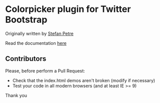 # Colorpicker plugin for Twitter Bootstrap

Originally written by [Stefan Petre](http://www.eyecon.ro/)

Read the documentation [here](http://xaguilars.github.com/bootstrap-colorpicker/)


## Contributors

Please, before perform a Pull Request:

* Check that the index.html demos aren't broken (modify if necessary)
* Test your code in all modern browsers (and at least IE >= 9)

Thank you
